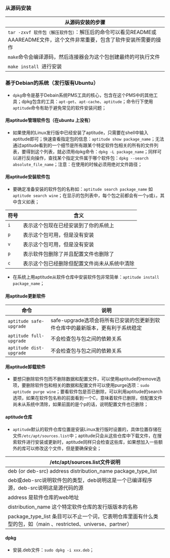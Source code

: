 ### 从源码安装

|从源码安装的步骤|
|------|
|`tar -zxvf 软件包（解压软件包）`：解压后的命令可以看见README或AAAREADME文件，这个文件非常重要，包含了软件安装所需要的操作|
|`make`命令会编译源码，然后连接器会为这个包创建最终的可执行文件|
|`make install `进行安装|

### 基于Debian的系统（发行版有Ubuntu）
+ `dpkg`命令是基于Debain系统PMS工具的核心，包含在这个PMS中的其他工具；dpkg包含的工具：`apt-get`、`apt-cache`、`aptitude`；命令行下使用`aptitude`命令有助于避免常见的软件安装问题；
#### 用aptitude管理软件包（在ubuntu 上没有）
+ 如果使用的Linux发行版中已经安装了aptitude，只需要在shell中输入aptitude即可；快速查看指定包的信息：`aptitude show package_name`；无法通过aptitude看到的一个细节是所有跟某个特定软件包相关的所有的文件列表，要得到这个列表，就必须用dpkg命令：`dpkg -L package_name`；同样可以进行反向操作，查找某个指定文件属于哪个软件包：`dpkg --search absolute_file_name`；注意：在使用的时候必须用绝对文件路径；
#### 用aptitude安装软件包
+ 要确定准备安装的软件包的名称如：`aptitude search package_name` 如 `aptitude search wine`；在显示的包列表中，每个包之前都会有一个`p`或`i`，其中含义如表；

|符号|含义|
|------|------|
|`i`|表示这个包现在已经安装到了你的系统上|
|`p`|表示这个包可用，但是没有安装|
|`v`|表示这个包可用，但是没有安装|
|`p` |表示软件包删除了并且配置文件也删除了|
|`c`|表示这个包已经删除但配置文件尚未从系统中清除|

+ 在系统上用aptitude从软件仓库中安装软件包非常简单：`aptitude install package_name`；

#### 用aptitude更新软件

|命令|说明|
|------|------|
|`aptitude safe-upgrade`|safe-upgrade选项会将所有已安装的包更新到软件仓库中的最新版本，更有利于系统稳定|
|`aptitude full-upgrade`|不会检查包与包之间的依赖关系|
|`aptitude dist-upgrade`|不会检查包与包之间的依赖关系|

#### 用aptitude卸载软件
+ 要想只删除软件包而不删除数据和配置文件，可以使用aptitude的remove选项，要删除软件包和相关的数据和配置文件可以使用purge选项：`sudo aptitude purge wine`；要看软件包是否已删除，可以利用aptitude的search选项，如果在软件包名称的前面看到一个C，意味着软件已删除，但配置文件尚未从系统中清除，如果前面的是个p的话，说明配置文件也已删除；

#### aptitude仓库
+ `aptitude`默认的软件仓库位置是安装Linux发行版时设置的，具体位置存储在文件`/etc/apt/sources.list`中；aptitude只会从这些仓库中下载文件，在搜索软件进行安装或更新时，aptitude同样只会检查这些库，如果想加入一些额外的库可以修改这个文件，但是要确保安全；

|/etc/apt/sources.list文件说明|
|------|
|deb (or deb-src) address distribution_name package_type_list|
|deb或deb-src说明软件包的类型，deb说明这是一个已编译程序源，deb-src说明这是源代码的源|
|address 是软件仓库的web地址|
|distribution_name 这个特定软件仓库的发行版版本的名称|
|package_type_list 条目可以不止一个词，它表明仓库里面有什么类型的包，如（main 、restricted、universe、partner）|

#### dpkg
+ 安装.deb文件：`sudo dpkg -i xxx.deb`；

